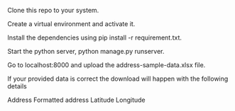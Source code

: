 Clone this repo to your system.

Create a virtual environment and activate it.

Install the dependencies using pip install -r requirement.txt.

Start the python server, python manage.py runserver.

Go to localhost:8000 and upload the address-sample-data.xlsx file.

If your provided data is correct the download will happen with the following details

Address
Formatted address
Latitude
Longitude
